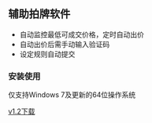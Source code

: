 ## 辅助拍牌软件
* 自动监控最低可成交价格，定时自动出价
* 自动出价后需手动输入验证码
* 设定规则自动提交

### 安装使用

仅支持Windows 7及更新的64位操作系统

[v1.2下载](https://github.com/winston2tim/epp/releases/download/v1.2/epp_v1.2.zip)
